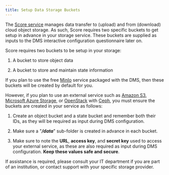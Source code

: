 ```yaml
---
title: Setup Data Storage Buckets
---
```


The [Score service]((../../../../../score)) manages data transfer to (upload) and from (download) cloud object storage.  As such, Score requires two specific buckets to get setup in advance in your storage service.  These buckets are supplied as inputs to the DMS interactive configuration questionnaire later on.

Score requires two buckets to be setup in your storage:

1. A bucket to store object data


2. A bucket to store and maintain state information

If you plan to use the free [MinIo](https://min.io/) service packaged with the DMS, then these buckets will be created by default for you.

However, if you plan to use an external service such as [Amazon S3](https://aws.amazon.com/s3/), [Microsoft Azure Storage](https://azure.microsoft.com/en-ca/services/storage/), or [OpenStack](https://www.openstack.org/) with [Ceph](https://ceph.io/), you must ensure the buckets are created in your service as follows:

1. Create an object bucket and a state bucket and remember both their IDs, as they will be required as input during DMS configuration.


2. Make sure a "_**/data**_" sub-folder is created in advance in each bucket.


3. Make sure to note the **URL**, **access key**, and **secret key** used to access your external service, as these are also required as input during DMS configuration.  **Keep these values safe and secure**.

If assistance is required, please consult your IT department if you are part of an institution, or contact support with your specific storage provider.